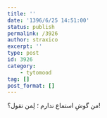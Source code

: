 ```yaml
---
title: ''
date: '1396/6/25 14:51:00'
status: publish
permalink: /3926
author: straxico
excerpt: ''
type: post
id: 3926
category:
    - tytomood
tag: []
post_format: []
---
```

من گوشِ استماع ندارم ؛ لِمن تقول؟!